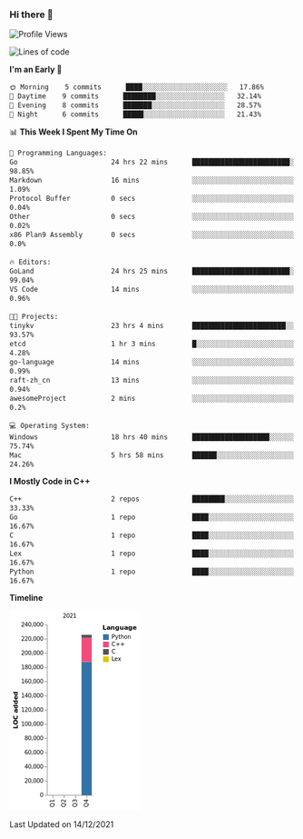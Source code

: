 ### Hi there 👋

<!--START_SECTION:waka-->
![Profile Views](http://img.shields.io/badge/Profile%20Views-10-blue)

![Lines of code](https://img.shields.io/badge/From%20Hello%20World%20I%27ve%20Written-226%20Thousand%20lines%20of%20code-blue)

**I'm an Early 🐤** 

```text
🌞 Morning    5 commits      ████░░░░░░░░░░░░░░░░░░░░░   17.86% 
🌆 Daytime    9 commits      ████████░░░░░░░░░░░░░░░░░   32.14% 
🌃 Evening    8 commits      ███████░░░░░░░░░░░░░░░░░░   28.57% 
🌙 Night      6 commits      █████░░░░░░░░░░░░░░░░░░░░   21.43%

```


📊 **This Week I Spent My Time On** 

```text
💬 Programming Languages: 
Go                       24 hrs 22 mins      ████████████████████████░   98.85% 
Markdown                 16 mins             ░░░░░░░░░░░░░░░░░░░░░░░░░   1.09% 
Protocol Buffer          0 secs              ░░░░░░░░░░░░░░░░░░░░░░░░░   0.04% 
Other                    0 secs              ░░░░░░░░░░░░░░░░░░░░░░░░░   0.02% 
x86 Plan9 Assembly       0 secs              ░░░░░░░░░░░░░░░░░░░░░░░░░   0.0%

🔥 Editors: 
GoLand                   24 hrs 25 mins      ████████████████████████░   99.04% 
VS Code                  14 mins             ░░░░░░░░░░░░░░░░░░░░░░░░░   0.96%

🐱‍💻 Projects: 
tinykv                   23 hrs 4 mins       ███████████████████████░░   93.57% 
etcd                     1 hr 3 mins         █░░░░░░░░░░░░░░░░░░░░░░░░   4.28% 
go-language              14 mins             ░░░░░░░░░░░░░░░░░░░░░░░░░   0.99% 
raft-zh_cn               13 mins             ░░░░░░░░░░░░░░░░░░░░░░░░░   0.94% 
awesomeProject           2 mins              ░░░░░░░░░░░░░░░░░░░░░░░░░   0.2%

💻 Operating System: 
Windows                  18 hrs 40 mins      ███████████████████░░░░░░   75.74% 
Mac                      5 hrs 58 mins       ██████░░░░░░░░░░░░░░░░░░░   24.26%

```

**I Mostly Code in C++** 

```text
C++                      2 repos             ████████░░░░░░░░░░░░░░░░░   33.33% 
Go                       1 repo              ████░░░░░░░░░░░░░░░░░░░░░   16.67% 
C                        1 repo              ████░░░░░░░░░░░░░░░░░░░░░   16.67% 
Lex                      1 repo              ████░░░░░░░░░░░░░░░░░░░░░   16.67% 
Python                   1 repo              ████░░░░░░░░░░░░░░░░░░░░░   16.67%

```


**Timeline**

![Chart not found](https://raw.githubusercontent.com/h3n4l/h3n4l/main/charts/bar_graph.png) 


 Last Updated on 14/12/2021
<!--END_SECTION:waka-->

